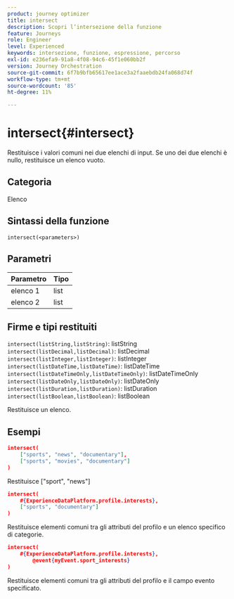 ```yaml
---
product: journey optimizer
title: intersect
description: Scopri l’intersezione della funzione
feature: Journeys
role: Engineer
level: Experienced
keywords: intersezione, funzione, espressione, percorso
exl-id: e236efa9-91a8-4f08-94c6-45f1e060bb2f
version: Journey Orchestration
source-git-commit: 6f7b9bfb65617ee1ace3a2faaebdb24fa068d74f
workflow-type: tm+mt
source-wordcount: '85'
ht-degree: 11%

---
```


# intersect{#intersect}

Restituisce i valori comuni nei due elenchi di input. Se uno dei due elenchi è nullo, restituisce un elenco vuoto.

## Categoria

Elenco

## Sintassi della funzione

`intersect(<parameters>)`

## Parametri

| Parametro | Tipo |
|-----------|------------------|
| elenco 1 | list |
| elenco 2 | list |

## Firme e tipi restituiti

`intersect(listString,listString)`: listString
`intersect(listDecimal,listDecimal)`: listDecimal
`intersect(listInteger,listInteger)`: listInteger
`intersect(listDateTime,listDateTime)`: listDateTime
`intersect(listDateTimeOnly,listDateTimeOnly)`: listDateTimeOnly
`intersect(listDateOnly,listDateOnly)`: listDateOnly
`intersect(listDuration,listDuration)`: listDuration
`intersect(listBoolean,listBoolean)`: listBoolean

Restituisce un elenco.

## Esempi

```json
intersect(
    ["sports", "news", "documentary"],
    ["sports", "movies", "documentary"]
)
```

Restituisce [&quot;sport&quot;, &quot;news&quot;]

```json
intersect(
    #{ExperienceDataPlatform.profile.interests},
    ["sports", "documentary"]
)
```

Restituisce elementi comuni tra gli attributi del profilo e un elenco specifico di categorie.

```json
intersect(
    #{ExperienceDataPlatform.profile.interests},
        @event{myEvent.sport_interests}
)
```

Restituisce elementi comuni tra gli attributi del profilo e il campo evento specificato.
